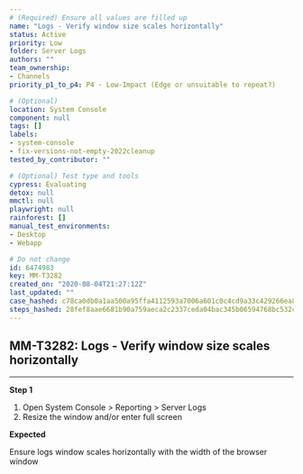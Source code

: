 ```yaml
---
# (Required) Ensure all values are filled up
name: "Logs - Verify window size scales horizontally"
status: Active
priority: Low
folder: Server Logs
authors: ""
team_ownership: 
- Channels
priority_p1_to_p4: P4 - Low-Impact (Edge or unsuitable to repeat?)

# (Optional)
location: System Console
component: null
tags: []
labels: 
- system-console
- fix-versions-not-empty-2022cleanup
tested_by_contributor: ""

# (Optional) Test type and tools
cypress: Evaluating
detox: null
mmctl: null
playwright: null
rainforest: []
manual_test_environments: 
- Desktop
- Webapp

# Do not change
id: 6474983
key: MM-T3282
created_on: "2020-08-04T21:27:12Z"
last_updated: ""
case_hashed: c78ca0db0a1aa500a95ffa4112593a7006a601c0c4cd9a33c429266ea824ed1ecdf85cad6ea648f506f3b4f927ae31ad
steps_hashed: 28fef8aae6681b90a759aeca2c2337ceda04bac345b06594768bc532cb06501a3732cb83b79a05d085584f29ae5d23a5
---
```


<!-- (Auto-generated) Based on frontmatter's "key" and "name" -->

## MM-T3282: Logs - Verify window size scales horizontally

---

**Step 1**

1. Open System Console > Reporting > Server Logs
2. Resize the window and/or enter full screen

**Expected**

Ensure logs window scales horizontally with the width of the browser window
